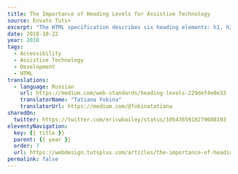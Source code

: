 ```yaml
---
title: The Importance of Heading Levels for Assistive Technology
source: Envato Tuts+
excerpt: "The HTML specification describes six heading elements: h1, h2, h3, h4, h5, and h6. The number in each of these heading elements reflects its priority, with h1 being the most general and h6 being the most specific"
date: 2018-10-22
year: 2018
tags:
  - Accessibility
  - Assistive Technology
  - Development
  - HTML
translations:
  - language: Russian
    url: https://medium.com/web-standards/heading-levels-229def4e0e33
    translatorName: "Tatiana Fokina"
    translatorUrl: https://medium.com/@fokinatatiana
sharedOn:
  twitter: https://twitter.com/ericwbailey/status/1054365918279688193
eleventyNavigation:
  key: {{ title }}
  parent: {{ year }}
  order: 7
  url: https://webdesign.tutsplus.com/articles/the-importance-of-heading-levels-for-assistive-technology--cms-31753
permalink: false
---
```

